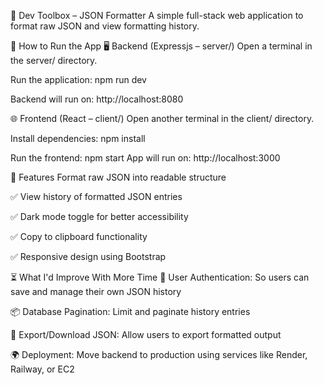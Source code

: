 🧰 Dev Toolbox – JSON Formatter
A simple full-stack web application to format raw JSON and view formatting history.

🚀 How to Run the App
🖥️ Backend (Expressjs – server/)
Open a terminal in the server/ directory.

Run the application:
npm run dev

Backend will run on: http://localhost:8080

🌐 Frontend (React – client/)
Open another terminal in the client/ directory.

Install dependencies:
npm install

Run the frontend:
npm start
App will run on: http://localhost:3000

🔧 Features
Format raw JSON into readable structure

✅ View history of formatted JSON entries

✅ Dark mode toggle for better accessibility

✅ Copy to clipboard functionality

✅ Responsive design using Bootstrap

⏳ What I'd Improve With More Time
🔐 User Authentication: So users can save and manage their own JSON history

📦 Database Pagination: Limit and paginate history entries

💾 Export/Download JSON: Allow users to export formatted output

🌍 Deployment: Move backend to production using services like Render, Railway, or EC2

